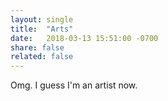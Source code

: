 ```yaml
---
layout: single
title:  "Arts"
date:   2018-03-13 15:51:00 -0700
share: false
related: false
---
```


Omg. I guess I'm an artist now.